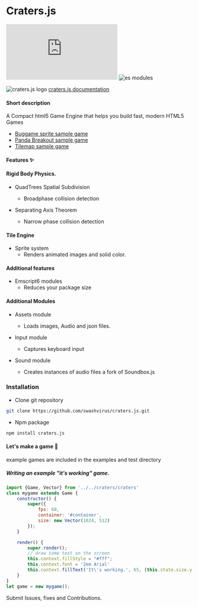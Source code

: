 # Craters.js
![npm bundle size](https://img.shields.io/bundlephobia/minzip/craters.js)
![es modules](https://img.shields.io/badge/es-modules-green)

![craters.js logo](https://swashvirus.github.io/craters.js/craters.gif)
[craters.js documentation](https://swashvirus.github.io/craters.js/docs/index.html)

#### Short description
A Compact html5 Game Engine that helps you build fast, modern HTML5 Games
* [Buggame sprite sample game](https://swashvirus.github.io/craters.js/examples/sprites-demo/index.html)
* [Panda Breakout sample game](https://swashvirus.github.io/craters.js/examples/breakout-game/index.html)
* [Tilemap sample game](https://swashvirus.github.io/craters.js/tests/tilemap.test/index.html)

#### Features ✨
#### Rigid Body Physics.

- QuadTrees Spatial Subdivision
	* Broadphase collision detection

- Separating Axis Theorem
	* Narrow phase collision detection

#### Tile Engine

- Sprite system
	* Renders animated images and solid color.

#### Additional features
- Emscript6 modules
	* Reduces your package size

#### Additional Modules
- Assets module
	* Loads images, Audio and json files.

- Input module
	* Captures keyboard input

- Sound module
	* Creates instances of audio files a fork of Soundbox.js

### Installation

- Clone git repository
```bash 
git clone https://github.com/swashvirus/craters.js.git
```
- Npm package
```bash
npm install craters.js
```

#### Let's make a game 🚀
example games are included in the examples and test directory

##### Writing an example "it's working" game.
```javascript
import {Game, Vector} from '../../craters/craters'
class mygame extends Game {
    constructor() {
        super({
	        fps: 60,
	        container: '#container',
	        size: new Vector(1024, 512)
        });
    }

    render() {
        super.render();
		// draw some text on the screen
        this.context.fillStyle = "#fff";
        this.context.font = '2em Arial'
        this.context.fillText('It\'s working.️', 65, (this.state.size.y / 2), (this.state.size.x))
    }
}
let game = new mygame();
```
Submit Issues, fixes and Contributions.

